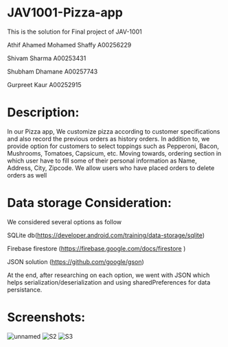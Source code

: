 # JAV1001-Pizza-app
This is the solution for Final project of JAV-1001</br>

Athif Ahamed Mohamed Shaffy A00256229</br>

Shivam Sharma A00253431</br>

Shubham Dhamane A00257743</br>

Gurpreet Kaur A00252915</br>

<h1>Description:</h1>

<p>In our Pizza app, We customize pizza according to customer specifications and also record the previous orders as history orders. In addition to, we provide option for customers to select toppings such as Pepperoni, Bacon, Mushrooms, Tomatoes, Capsicum, etc. Moving towards, ordering section in which user have to fill some of their personal information as Name, Address, City, Zipcode. We allow users who have placed orders to delete orders as well  </p>


<h1>Data storage Consideration:</h1>
<p>We considered several options as follow</br>

SQLite db(https://developer.android.com/training/data-storage/sqlite)</br>

Firebase firestore (https://firebase.google.com/docs/firestore )</br>

 JSON solution (https://github.com/google/gson) </br>

 At the end, after researching on each option, we went with JSON which helps serialization/deserialization and using
sharedPreferences for data persistance.</p>

<h1>Screenshots:</h1>


![unnamed](https://user-images.githubusercontent.com/106410851/185513546-b3293d7f-f59f-41a9-ad51-b0725811dee3.png)
![S2](https://user-images.githubusercontent.com/106410851/185513741-afc92221-c0c5-47cd-9594-183213e5b42d.png)
![S3](https://user-images.githubusercontent.com/106410851/185513751-de97795b-2b99-4017-9f80-8c6353c1b800.png)


